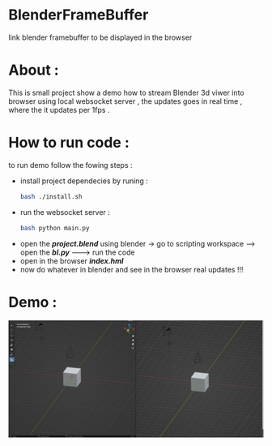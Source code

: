 # BlenderFrameBuffer
link blender framebuffer to be displayed in the browser


# About  : 
This is small project show a demo how to stream Blender 3d viwer into browser using local websocket server , 
the updates goes in real time , where the it updates per 1fps .

# How to run code  : 
 to run demo follow the fowing steps  :  
  * install project dependecies by runing  : 
 	```bash 
 	bash ./install.sh
 	```
  * run the websocket server : 
 	```bash 
 	bash python main.py
 	```
  * open the ***project.blend*** using blender -> go to scripting workspace --> open the ***bl.py*** ---> run the code 
  * open in the browser ***index.hml***
  * now do whatever in blender and see in the browser real updates !!! 

# Demo : 
![Screenshot](https://github.com/MhadhbiXissam/BlenderFrameBuffer/blob/main/Screenshot.png)


